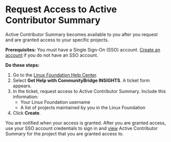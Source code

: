 # Request Access to Active Contributor Summary

Active Contributor Summary becomes available to you after you request and are granted access to your specific projects.

**Prerequisites:**  You must have a Single Sign-On \(SSO\) account. [Create an account](../../../sso/create-an-account.md) if you do not have an SSO account.

**Do these steps:**

1. Go to the [Linux Foundation Help Center](https://jira.linuxfoundation.org/servicedesk/customer/portal/4).
2. Select **Get Help with CommunityBridge INSIGHTS**. A ticket form appears.
3. In the ticket, request access to Active Contributor Summary. Include this information:
   * Your Linux Foundation username
   * A list of projects maintained by you in the Linux Foundation
4. Click **Create**.

You are notified when your access is granted. After you are granted access, use your SSO account credentials to sign in and [view](view-active-contributor-summary.md) Active Contributor Summary for the project that you are granted access to.

